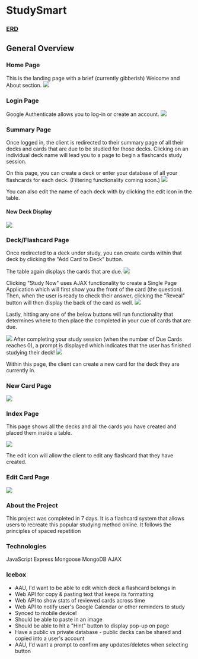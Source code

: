 # StudySmart

### [ERD](https://lucid.app/lucidchart/e1d23b75-c25d-4681-91cd-c31ec40cab05/edit?beaconFlowId=408F2C67D29B6685&invitationId=inv_f7ef3cbb-b87a-4de1-9773-822efb27bdd5&page=0_0#)
## General Overview

### Home Page
This is the landing page with a brief (currently gibberish) Welcome and About section. 
<img src="https://i.imgur.com/ty9v1os.png">

### Login Page
Google Authenticate allows you to log-in or create an account.
<img src="https://i.imgur.com/kdB0rkS.png">

### Summary Page
Once logged in, the client is redirected to their summary page of all their decks and cards that are due to be studied for those decks. Clicking on an individual deck name will lead you to a page to begin a flashcards study session. 

On this page, you can create a deck or enter your database of all your flashcards for each deck. (Filtering functionality coming soon.)
<img src="https://i.imgur.com/qlTOdFG.png">

You can also edit the name of each deck with by clicking the edit icon in the table. 
#### New Deck Display

<img src="https://i.imgur.com/gYS7ySQ.png">


### Deck/Flashcard Page
Once redirected to a deck under study, you can create cards within that deck by clicking the "Add Card to Deck" button. 

The table again displays the cards that are due. 
<img src="https://i.imgur.com/XyFQc7I.png">

Clicking "Study Now" uses AJAX functionality to create a Single Page Application which will first show you the front of the card (the question). Then, when the user is ready to check their answer, clicking the "Reveal" button will then display the back of the card as well. 
<img src="https://i.imgur.com/U1aB9Vh.png">

Lastly, hitting any one of the below buttons will run functionality that determines where to then place the completed in your cue of cards that are due. 

<img src="https://i.imgur.com/eFMEuMT.png">
After completing your study session (when the number of Due Cards reaches 0), a prompt is displayed which indicates that the user has finished studying their deck!

<img src="https://i.imgur.com/PHEGXl1.png">

Within this page, the client can create a new card for the deck they are currently in. 

### New Card Page
<img src="https://i.imgur.com/FjwcwzV.png">

### Index Page
This page shows all the decks and all the cards you have created and placed them inside a table. 

<img src="https://i.imgur.com/oPXKffZ.png">

The edit icon will allow the client to edit any flashcard that they have created. 

### Edit Card Page
<img src="https://i.imgur.com/C0WK9S1.png">

### About the Project

This project was completed in 7 days. It is a flashcard system that allows users to recreate this popular studying method online. It follows the principles of spaced repetition 

### Technologies
JavaScript
Express
Mongoose
MongoDB
AJAX

### Icebox
- AAU, I'd want to be able to edit which deck a flashcard belongs in
- Web API for copy & pasting text that keeps its formatting
- Web API to show stats of reviewed cards across time
- Web API to notify user's Google Calendar or other reminders to study
- Synced to mobile device!
- Should be able to paste in an image
- Should be able to hit a "Hint" button to display pop-up on page
- Have a public vs private database - public decks can be shared and copied into a user's account
- AAU, I'd want a prompt to confirm any updates/deletes when selecting button

